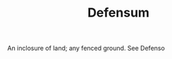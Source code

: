 ---
title: Defensum
letter: D
permalink: "/definitions/bld-defensum.html"
body: An inclosure of land; any fenced ground. See Defenso
published_at: '2018-07-07'
source: Black's Law Dictionary 2nd Ed (1910)
layout: post
---
